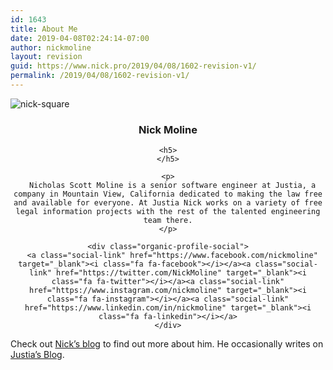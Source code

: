 ```yaml
---
id: 1643
title: About Me
date: 2019-04-08T02:24:14-07:00
author: nickmoline
layout: revision
guid: https://www.nick.pro/2019/04/08/1602-revision-v1/
permalink: /2019/04/08/1602-revision-v1/
---
```

<div class="wp-block-organic-profile-block">
  <div class="organic-profile-image" style="background-image:url(http://nick.holodeck3.com/wp-content/uploads/sites/4/2018/10/nick-square.jpg)">
    <img src="https://i0.wp.com/nick.holodeck3.com/wp-content/uploads/sites/4/2018/10/nick-square.jpg?w=760" alt="nick-square" data-recalc-dims="1" />
  </div>
  
  <div class="organic-profile-content" style="text-align:center">
    <h3>
      Nick Moline
    </h3>
    
    <h5>
    </h5>
    
    <p>
      Nicholas Scott Moline is a senior software engineer at Justia, a company in Mountain View, California dedicated to making the law free and available for everyone. At Justia Nick works on a variety of free legal information projects with the rest of the talented engineering team there.
    </p>
    
    <div class="organic-profile-social">
      <a class="social-link" href="https://www.facebook.com/nickmoline" target="_blank"><i class="fa fa-facebook"></i></a><a class="social-link" href="https://twitter.com/NickMoline" target="_blank"><i class="fa fa-twitter"></i></a><a class="social-link" href="https://www.instagram.com/nickmoline" target="_blank"><i class="fa fa-instagram"></i></a><a class="social-link" href="https://www.linkedin.com/in/nickmoline" target="_blank"><i class="fa fa-linkedin"></i></a>
    </div>
  </div>
</div>

Check out [Nick&#8217;s blog](https://www.nick.pro/blog/) to find out more about him. He occasionally writes on [Justia&#8217;s Blog](http://onward.justia.com/author/nickmoline).
